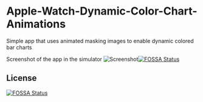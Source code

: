 # Apple-Watch-Dynamic-Color-Chart-Animations
Simple app that uses animated masking images to enable dynamic colored bar charts

Screenshot of the app in the simulator
![Screenshot](https://raw.githubusercontent.com/damo1884/Apple-Watch-Dynamic-Color-Chart-Animations/master/chart.png)[![FOSSA Status](https://app.fossa.io/api/projects/git%2Bgithub.com%2Fdamo1884%2FApple-Watch-Dynamic-Color-Chart-Animations.svg?type=shield)](https://app.fossa.io/projects/git%2Bgithub.com%2Fdamo1884%2FApple-Watch-Dynamic-Color-Chart-Animations?ref=badge_shield)


## License
[![FOSSA Status](https://app.fossa.io/api/projects/git%2Bgithub.com%2Fdamo1884%2FApple-Watch-Dynamic-Color-Chart-Animations.svg?type=large)](https://app.fossa.io/projects/git%2Bgithub.com%2Fdamo1884%2FApple-Watch-Dynamic-Color-Chart-Animations?ref=badge_large)
